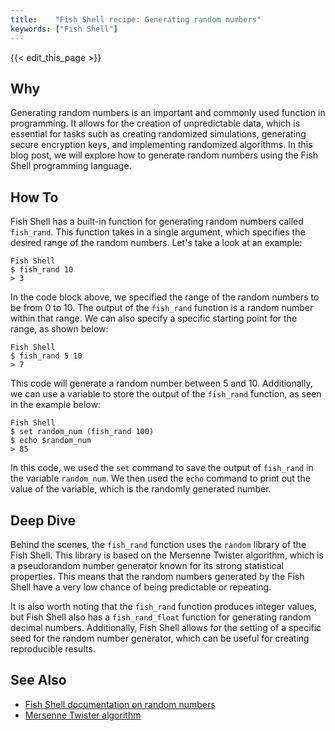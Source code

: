 ```yaml
---
title:    "Fish Shell recipe: Generating random numbers"
keywords: ["Fish Shell"]
---
```


{{< edit_this_page >}}

## Why

Generating random numbers is an important and commonly used function in programming. It allows for the creation of unpredictable data, which is essential for tasks such as creating randomized simulations, generating secure encryption keys, and implementing randomized algorithms. In this blog post, we will explore how to generate random numbers using the Fish Shell programming language.

## How To

Fish Shell has a built-in function for generating random numbers called `fish_rand`. This function takes in a single argument, which specifies the desired range of the random numbers. Let's take a look at an example:

```
Fish Shell
$ fish_rand 10
> 3
```

In the code block above, we specified the range of the random numbers to be from 0 to 10. The output of the `fish_rand` function is a random number within that range. We can also specify a specific starting point for the range, as shown below:

```
Fish Shell
$ fish_rand 5 10
> 7
```

This code will generate a random number between 5 and 10. Additionally, we can use a variable to store the output of the `fish_rand` function, as seen in the example below:

```
Fish Shell
$ set random_num (fish_rand 100)
$ echo $random_num
> 85
```

In this code, we used the `set` command to save the output of `fish_rand` in the variable `random_num`. We then used the `echo` command to print out the value of the variable, which is the randomly generated number.

## Deep Dive

Behind the scenes, the `fish_rand` function uses the `random` library of the Fish Shell. This library is based on the Mersenne Twister algorithm, which is a pseudorandom number generator known for its strong statistical properties. This means that the random numbers generated by the Fish Shell have a very low chance of being predictable or repeating.

It is also worth noting that the `fish_rand` function produces integer values, but Fish Shell also has a `fish_rand_float` function for generating random decimal numbers. Additionally, Fish Shell allows for the setting of a specific seed for the random number generator, which can be useful for creating reproducible results.

## See Also

- [Fish Shell documentation on random numbers](https://fishshell.com/docs/current/index.html#random)
- [Mersenne Twister algorithm](https://en.wikipedia.org/wiki/Mersenne_Twister)